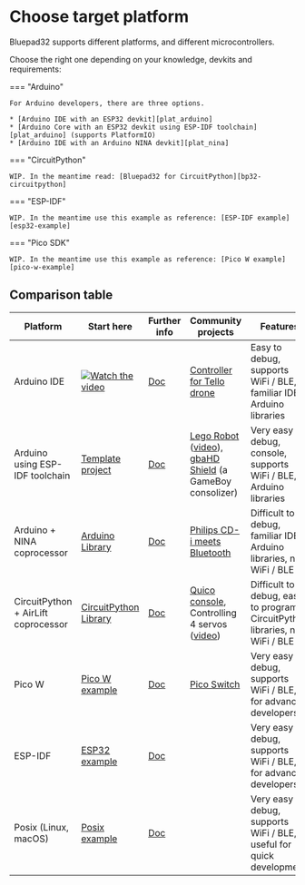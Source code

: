 # Choose target platform

Bluepad32 supports different platforms, and different microcontrollers.

Choose the right one depending on your knowledge, devkits and requirements:

=== "Arduino"

    For Arduino developers, there are three options.

    * [Arduino IDE with an ESP32 devkit][plat_arduino]
    * [Arduino Core with an ESP32 devkit using ESP-IDF toolchain][plat_arduino] (supports PlatformIO)
    * [Arduino IDE with an Arduino NINA devkit][plat_nina]

=== "CircuitPython"

    WIP. In the meantime read: [Bluepad32 for CircuitPython][bp32-circuitpython]

=== "ESP-IDF"

    WIP. In the meantime use this example as reference: [ESP-IDF example][esp32-example]

=== "Pico SDK"

    WIP. In the meantime use this example as reference: [Pico W example][pico-w-example]

## Comparison table

| Platform                            | Start here                                                        | Further info        | Community projects                                                                                        | Features                                                                    |
|-------------------------------------|-------------------------------------------------------------------|---------------------|-----------------------------------------------------------------------------------------------------------|-----------------------------------------------------------------------------|
| Arduino IDE                         | [![Watch the video][youtube_image]](https://youtu.be/0jnY-XXiD8Q) | [Doc][plat_arduino] | [Controller for Tello drone][tello]                                                                       | Easy to debug, supports WiFi / BLE, familiar IDE, Arduino libraries         |
| Arduino using ESP-IDF toolchain     | [Template project][esp-idf-bluepad32-arduino]                     | [Doc][plat_arduino] | [Lego Robot][esp32_example] ([video][esp32_video]), [gbaHD Shield][esp32_example2] (a GameBoy consolizer) | Very easy to debug, console, supports WiFi / BLE, Arduino libraries         |
| Arduino + NINA coprocessor          | [Arduino Library][bp32-arduino]                                   | [Doc][plat_nina]    | [Philips CD-i meets Bluetooth][nina_example]                                                              | Difficult to debug, familiar IDE, Arduino libraries, no WiFi / BLE          |
| CircuitPython + AirLift coprocessor | [CircuitPython Library][bp32-circuitpython]                       | [Doc][plat_airlift] | [Quico console][airlift_example], Controlling 4 servos ([video][airlift_video])                           | Difficult to debug, easy to program, CircuitPython libraries, no WiFi / BLE |
| Pico W                              | [Pico W example][pico-w-example]                                  | [Doc][plat_custom]  | [Pico Switch][pico_switch]                                                                                | Very easy to debug, supports WiFi / BLE, for advanced developers            |
| ESP-IDF                             | [ESP32 example][esp32-example]                                    | [Doc][plat_custom]  |                                                                                                           | Very easy to debug, supports WiFi / BLE, for advanced developers            |
| Posix (Linux, macOS)                | [Posix example][posix-example]                                    | [Doc][plat_custom]  |                                                                                                           | Very easy to debug, supports WiFi / BLE, useful for quick development       | 

[airlift_example]: https://gitlab.com/ricardoquesada/quico

[airlift_video]: https://twitter.com/makermelissa/status/1482596378282913793

[arduino-esp-idf-example]: https://github.com/ricardoquesada/esp-idf-arduino-bluepad32-template

[arduino-ide-example]: https://www.youtube.com/watch?v=0jnY-XXiD8Q

[bp32-arduino]: https://github.com/ricardoquesada/bluepad32-arduino

[bp32-circuitpython]: https://github.com/ricardoquesada/bluepad32-circuitpython

[esp-idf-bluepad32-arduino]: https://github.com/ricardoquesada/esp-idf-arduino-bluepad32-template

[esp32-example]: https://github.com/ricardoquesada/bluepad32/tree/main/examples/esp32

[esp32_example2]: https://github.com/ManCloud/GBAHD-Shield

[esp32_example]: https://github.com/antonvh/LMS-uart-esp/blob/main/Projects/LMS-ESP32/BluePad32_idf/README.md

[esp32_video]: https://www.instagram.com/p/Ca7T6twKZ0B/

[posix-example]: https://github.com/ricardoquesada/bluepad32/tree/main/examples/posix

[nina_example]: https://eyskens.me/cd-i-meets-bluetooth/

[pico-w-example]: https://github.com/ricardoquesada/bluepad32/tree/main/examples/pico_w

[pico_switch]: https://github.com/juan518munoz/PicoSwitch-WirelessGamepadAdapter

[plat_airlift]: ../plat_airlift

[plat_arduino]: ../plat_arduino

[plat_custom]: ../adding_new_platform

[plat_mightymiggy]: ../plat_mightymiggy

[plat_nina]: ../plat_nina

[plat_unijoysticle]: ../plat_unijoysticle

[tello]: https://github.com/jsolderitsch/ESP32Controller

[youtube_image]: https://lh3.googleusercontent.com/pw/AJFCJaXiDBy3NcQBBB-WFFVCsvYBs8szExsYQVwG5qqBTtKofjzZtJv_6GSL7_LfYRiypF1K0jjjgziXJuxAhoEawvzV84hlbmVTrGeXQYpVnpILZwWkbFi-ccX4lEzEbYXX-UbsEzpHLhO8qGVuwxOl7I_h1Q=-no?authuser=0

[amazon_esp32_devkit]: https://www.amazon.com/s?k=esp32+devkit

[amazon_esp32_s3_devkit]: https://www.amazon.com/s?k=esp32-s3+devkit

[amazon_esp32_c3_devkit]: https://www.amazon.com/s?k=esp32-c3+devkit

[btstack]: https://github.com/bluekitchen/btstack

[arduino_ble_library]: https://www.arduino.cc/reference/en/libraries/arduinoble/

[nano_rp2040]: https://store-usa.arduino.cc/products/arduino-nano-rp2040-connect-with-headers

[nano_33_iot]: https://store-usa.arduino.cc/products/arduino-nano-33-iot

[mkr_wifi]: https://store-usa.arduino.cc/products/arduino-mkr-wifi-1010

[uni_wifi]: https://store-usa.arduino.cc/products/arduino-uno-wifi-rev2

[mkr_vidor_4000]: https://store.arduino.cc/products/arduino-mkr-vidor-4000
